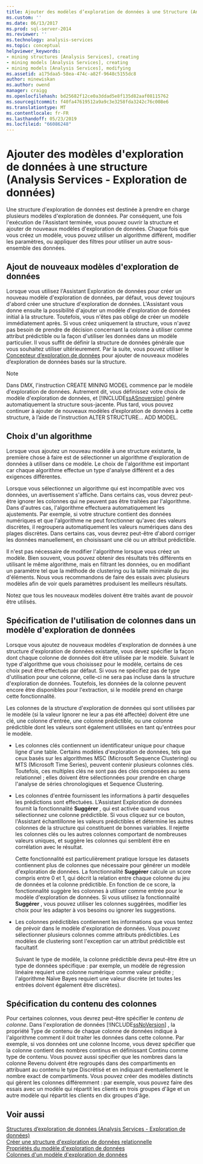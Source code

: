 ```yaml
---
title: Ajouter des modèles d’exploration de données à une Structure (Analysis Services - Exploration de données) | Microsoft Docs
ms.custom: ''
ms.date: 06/13/2017
ms.prod: sql-server-2014
ms.reviewer: ''
ms.technology: analysis-services
ms.topic: conceptual
helpviewer_keywords:
- mining structures [Analysis Services], creating
- mining models [Analysis Services], creating
- mining models [Analysis Services], modifying
ms.assetid: a175daa5-58ea-474c-a82f-9648c5155dc8
author: minewiskan
ms.author: owend
manager: craigg
ms.openlocfilehash: bd25682f12ce0a3ddad5e8f135d82aaf08115762
ms.sourcegitcommit: f40fa47619512a9a9c3e3258fda3242c76c008e6
ms.translationtype: MT
ms.contentlocale: fr-FR
ms.lasthandoff: 05/23/2019
ms.locfileid: "66086248"
---
```

# <a name="add-mining-models-to-a-structure-analysis-services---data-mining"></a>Ajouter des modèles d'exploration de données à une structure (Analysis Services - Exploration de données)
  Une structure d'exploration de données est destinée à prendre en charge plusieurs modèles d'exploration de données. Par conséquent, une fois l'exécution de l'Assistant terminée, vous pouvez ouvrir la structure et ajouter de nouveaux modèles d'exploration de données. Chaque fois que vous créez un modèle, vous pouvez utiliser un algorithme différent, modifier les paramètres, ou appliquer des filtres pour utiliser un autre sous-ensemble des données.  
  
## <a name="adding-new-mining-models"></a>Ajout de nouveaux modèles d'exploration de données  
 Lorsque vous utilisez l'Assistant Exploration de données pour créer un nouveau modèle d'exploration de données, par défaut, vous devez toujours d'abord créer une structure d'exploration de données. L'Assistant vous donne ensuite la possibilité d'ajouter un modèle d'exploration de données initial à la structure. Toutefois, vous n'êtes pas obligé de créer un modèle immédiatement après. Si vous créez uniquement la structure, vous n'avez pas besoin de prendre de décision concernant la colonne à utiliser comme attribut prédictible ou la façon d'utiliser les données dans un modèle particulier. Il vous suffit de définir la structure de données générale que vous souhaitez utiliser ultérieurement. Par la suite, vous pouvez utiliser le [Concepteur d’exploration de données](data-mining-designer.md) pour ajouter de nouveaux modèles d’exploration de données basés sur la structure.  
  
> [!NOTE]  
>  Dans DMX, l'instruction CREATE MINING MODEL commence par le modèle d'exploration de données. Autrement dit, vous définissez votre choix de modèle d'exploration de données, et [!INCLUDE[ssASnoversion](../../includes/ssasnoversion-md.md)] génère automatiquement la structure sous-jacente. Plus tard, vous pouvez continuer à ajouter de nouveaux modèles d’exploration de données à cette structure, à l’aide de l’instruction ALTER STRUCTURE... ADD MODEL.  
  
## <a name="choosing-an-algorithm"></a>Choix d'un algorithme  
 Lorsque vous ajoutez un nouveau modèle à une structure existante, la première chose à faire est de sélectionner un algorithme d'exploration de données à utiliser dans ce modèle. Le choix de l'algorithme est important car chaque algorithme effectue un type d'analyse différent et a des exigences différentes.  
  
 Lorsque vous sélectionnez un algorithme qui est incompatible avec vos données, un avertissement s'affiche. Dans certains cas, vous devrez peut-être ignorer les colonnes qui ne peuvent pas être traitées par l'algorithme. Dans d'autres cas, l'algorithme effectuera automatiquement les ajustements. Par exemple, si votre structure contient des données numériques et que l'algorithme ne peut fonctionner qu'avec des valeurs discrètes, il regroupera automatiquement les valeurs numériques dans des plages discrètes. Dans certains cas, vous devrez peut-être d'abord corriger les données manuellement, en choisissant une clé ou un attribut prédictible.  
  
 Il n'est pas nécessaire de modifier l'algorithme lorsque vous créez un modèle. Bien souvent, vous pouvez obtenir des résultats très différents en utilisant le même algorithme, mais en filtrant les données, ou en modifiant un paramètre tel que la méthode de clustering ou la taille minimale du jeu d'éléments. Nous vous recommandons de faire des essais avec plusieurs modèles afin de voir quels paramètres produisent les meilleurs résultats.  
  
 Notez que tous les nouveaux modèles doivent être traités avant de pouvoir être utilisés.  
  
## <a name="specifying-the-usage-of-columns-in-a-new-mining-model"></a>Spécification de l'utilisation de colonnes dans un modèle d'exploration de données  
 Lorsque vous ajoutez de nouveaux modèles d'exploration de données à une structure d'exploration de données existante, vous devez spécifier la façon dont chaque colonne de données doit être utilisée par le modèle. Suivant le type d'algorithme que vous choisissez pour le modèle, certains de ces choix peut être effectués par défaut. Si vous ne spécifiez pas de type d'utilisation pour une colonne, celle-ci ne sera pas incluse dans la structure d'exploration de données. Toutefois, les données de la colonne peuvent encore être disponibles pour l'extraction, si le modèle prend en charge cette fonctionnalité.  
  
 Les colonnes de la structure d'exploration de données qui sont utilisées par le modèle (si la valeur Ignorer ne leur a pas été affectée) doivent être une clé, une colonne d'entrée, une colonne prédictible, ou une colonne prédictible dont les valeurs sont également utilisées en tant qu'entrées pour le modèle.  
  
-   Les colonnes clés contiennent un identificateur unique pour chaque ligne d'une table. Certains modèles d'exploration de données, tels que ceux basés sur les algorithmes MSC (Microsoft Sequence Clustering) ou MTS (Microsoft Time Series), peuvent contenir plusieurs colonnes clés. Toutefois, ces multiples clés ne sont pas des clés composées au sens relationnel ; elles doivent être sélectionnées pour prendre en charge l'analyse de séries chronologiques et Sequence Clustering.  
  
-   Les colonnes d'entrée fournissent les informations à partir desquelles les prédictions sont effectuées. L’Assistant Exploration de données fournit la fonctionnalité **Suggérer** , qui est activée quand vous sélectionnez une colonne prédictible. Si vous cliquez sur ce bouton, l'Assistant échantillonne les valeurs prédictibles et détermine les autres colonnes de la structure qui constituent de bonnes variables. Il rejette les colonnes clés ou les autres colonnes comportant de nombreuses valeurs uniques, et suggère les colonnes qui semblent être en corrélation avec le résultat.  
  
     Cette fonctionnalité est particulièrement pratique lorsque les datasets contiennent plus de colonnes que nécessaire pour générer un modèle d'exploration de données. La fonctionnalité **Suggérer** calcule un score compris entre 0 et 1, qui décrit la relation entre chaque colonne du jeu de données et la colonne prédictible. En fonction de ce score, la fonctionnalité suggère les colonnes à utiliser comme entrée pour le modèle d'exploration de données. Si vous utilisez la fonctionnalité **Suggérer** , vous pouvez utiliser les colonnes suggérées, modifier les choix pour les adapter à vos besoins ou ignorer les suggestions.  
  
-   Les colonnes prédictibles contiennent les informations que vous tentez de prévoir dans le modèle d'exploration de données. Vous pouvez sélectionner plusieurs colonnes comme attributs prédictibles. Les modèles de clustering sont l'exception car un attribut prédictible est facultatif.  
  
     Suivant le type de modèle, la colonne prédictible devra peut-être être un type de données spécifique : par exemple, un modèle de régression linéaire requiert une colonne numérique comme valeur prédite ; l'algorithme Naïve Bayes requiert une valeur discrète (et toutes les entrées doivent également être discrètes).  
  
## <a name="specifying-column-content"></a>Spécification du contenu des colonnes  
 Pour certaines colonnes, vous devrez peut-être spécifier le *contenu de colonne*. Dans l'exploration de données [!INCLUDE[ssNoVersion](../../includes/ssnoversion-md.md)] , la propriété Type de contenu de chaque colonne de données indique à l'algorithme comment il doit traiter les données dans cette colonne. Par exemple, si vos données ont une colonne Income, vous devez spécifier que la colonne contient des nombres continus en définissant Continu comme type de contenu. Vous pouvez aussi spécifier que les nombres dans la colonne Revenu doivent être regroupés dans des compartiments en attribuant au contenu le type Discrétisé et en indiquant éventuellement le nombre exact de compartiments. Vous pouvez créer des modèles distincts qui gèrent les colonnes différemment : par exemple, vous pouvez faire des essais avec un modèle qui répartit les clients en trois groupes d'âge et un autre modèle qui répartit les clients en dix groupes d'âge.  
  
## <a name="see-also"></a>Voir aussi  
 [Structures d’exploration de données &#40;Analysis Services - Exploration de données&#41;](mining-structures-analysis-services-data-mining.md)   
 [Créer une structure d'exploration de données relationnelle](create-a-relational-mining-structure.md)   
 [Propriétés du modèle d'exploration de données](mining-model-properties.md)   
 [Colonnes d'un modèle d'exploration de données](mining-model-columns.md)  
  
  
